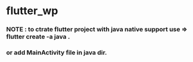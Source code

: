 # flutter_wp

### NOTE : to ctrate flutter project with java native support use => flutter create -a java . 
### or add MainActivity file in java dir.
